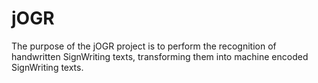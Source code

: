 # jOGR
The purpose of the jOGR project is to perform the recognition of handwritten SignWriting texts, transforming them into machine encoded SignWriting texts.
